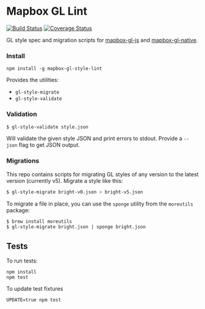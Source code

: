 # Mapbox GL Lint

[![Build Status](https://travis-ci.org/mapbox/mapbox-gl-style-lint.svg?branch=master)](https://travis-ci.org/mapbox/mapbox-gl-style-lint) [![Coverage Status](https://coveralls.io/repos/mapbox/mapbox-gl-style-lint/badge.png)](https://coveralls.io/r/mapbox/mapbox-gl-style-lint)

GL style spec and migration scripts for [mapbox-gl-js](https://github.com/mapbox/mapbox-gl-js) and
[mapbox-gl-native](https://github.com/mapbox/mapbox-gl-native).

### Install

    npm install -g mapbox-gl-style-lint

Provides the utilities:

* `gl-style-migrate`
* `gl-style-validate`

### Validation

```bash
$ gl-style-validate style.json
```

Will validate the given style JSON and print errors to stdout. Provide a
`--json` flag to get JSON output.

### Migrations

This repo contains scripts for migrating GL styles of any version to the latest version
(currently v5). Migrate a style like this:

```bash
$ gl-style-migrate bright-v0.json > bright-v5.json
```

To migrate a file in place, you can use the `sponge` utility from the `moreutils` package:

```bash
$ brew install moreutils
$ gl-style-migrate bright.json | sponge bright.json
```

## Tests

To run tests:

    npm install
    npm test

To update test fixtures

    UPDATE=true npm test
